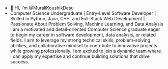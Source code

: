 - 👋 Hi, I’m @MuraliKoushikDesu
- Computer Science Undergraduate | Entry-Level Software Developer | Skilled in Python, Java, C++, and Full-Stack Web Development | Passionate About Problem Solving, Machine Learning, and Data Analysis
I am a motivated and detail-oriented Computer Science graduate eager to begin my career in software development, data analysis, or related fields. I aim to leverage my strong technical skills, problem-solving abilities, and collaborative mindset to contribute to innovative projects while growing professionally. I am excited to join a dynamic team where I can apply my expertise and continue building solutions that drive success.

